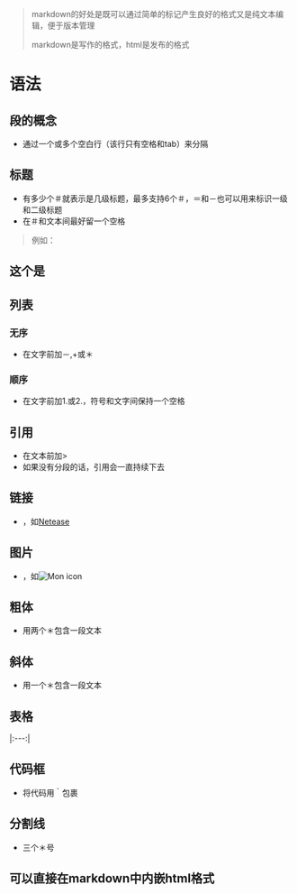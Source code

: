 > markdown的好处是既可以通过简单的标记产生良好的格式又是纯文本编辑，便于版本管理
>
> markdown是写作的格式，html是发布的格式

# 语法
## 段的概念
* 通过一个或多个空白行（该行只有空格和tab）来分隔

## 标题
* 有多少个＃就表示是几级标题，最多支持6个＃，＝和－也可以用来标识一级和二级标题
* 在＃和文本间最好留一个空格
> 例如：
## 这个是
## 列表

### 无序
* 在文字前加－,+或＊
### 顺序
* 在文字前加1.或2.，符号和文字间保持一个空格
## 引用
* 在文本前加>
* 如果没有分段的话，引用会一直持续下去
## 链接
* []()，如[Netease](http://www.netease.com)
## 图片
* ![]()，如![Mon icon](http://mouapp.com/Mon_128.png)
## 粗体
* 用两个＊包含一段文本
## 斜体
* 用一个＊包含一段文本
## 表格
|:---:|
## 代码框
* 将代码用｀包裹
## 分割线
* 三个＊号
## 可以直接在markdown中内嵌html格式

